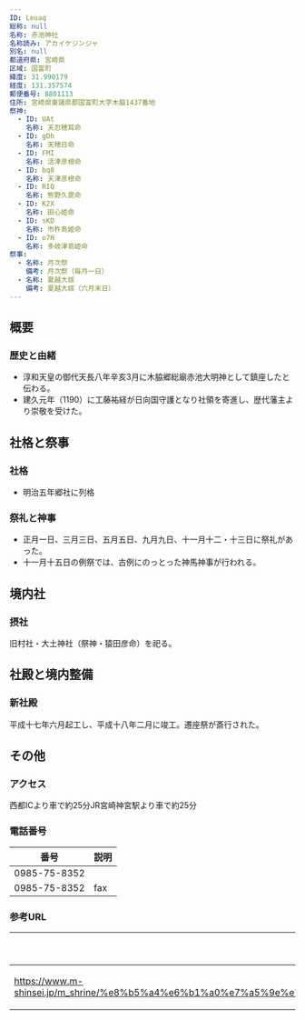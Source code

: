 ```yaml
---
ID: Leuaq
総称: null
名称: 赤池神社
名称読み: アカイケジンジャ
別名: null
都道府県: 宮崎県
区域: 国富町
緯度: 31.990179
経度: 131.357574
郵便番号: 8801113
住所: 宮崎県東諸県郡国富町大字木脇1437番地
祭神:
  - ID: UAt
    名称: 天忍穂耳命
  - ID: gDh
    名称: 天穂日命
  - ID: FMI
    名称: 活津彦根命
  - ID: bq8
    名称: 天津彦根命
  - ID: RIQ
    名称: 熊野久毘命
  - ID: K2X
    名称: 田心姫命
  - ID: sKD
    名称: 市杵島姫命
  - ID: o7H
    名称: 多岐津島姫命
祭事:
  - 名称: 月次祭
    備考: 月次祭（毎月一日）
  - 名称: 夏越大祓
    備考: 夏越大祓（六月末日）
---
```


## 概要

### 歴史と由緒

- 淳和天皇の御代天長八年辛亥3月に木脇郷総廟赤池大明神として鎮座したと伝わる。
- 建久元年（1190）に工藤祐経が日向国守護となり社領を寄進し、歴代藩主より崇敬を受けた。

## 社格と祭事

### 社格

- 明治五年郷社に列格

### 祭礼と神事

- 正月一日、三月三日、五月五日、九月九日、十一月十二・十三日に祭礼があった。
- 十一月十五日の例祭では、古例にのっとった神馬神事が行われる。

## 境内社

### 摂社

旧村社・大土神社（祭神・猿田彦命）を祀る。

## 社殿と境内整備

### 新社殿

平成十七年六月起工し、平成十八年二月に竣工。遷座祭が斎行された。

## その他

### アクセス

西都ICより車で約25分JR宮崎神宮駅より車で約25分

### 電話番号

| 番号         | 説明 |
| ------------ | ---- |
| 0985-75-8352 |      |
| 0985-75-8352 | fax  |

### 参考URL

| URL                                                                                                                                                               | 説明   |
| ----------------------------------------------------------------------------------------------------------------------------------------------------------------- | ------ |
| https://www.m-shinsei.jp/m_shrine/%e8%b5%a4%e6%b1%a0%e7%a5%9e%e7%a4%be%ef%bc%88%e3%81%82%e3%81%8b%e3%81%84%e3%81%91%e3%81%98%e3%82%93%e3%81%98%e3%82%83%ef%bc%89/ | 神社庁 |
